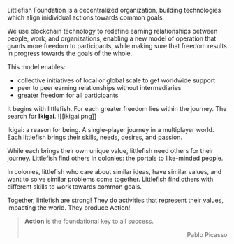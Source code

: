 Littlefish Foundation is a decentralized organization, building technologies which align inidividual actions towards common goals.

We use blockchain technology to redefine earning relationships between people, work, and organizations, enabling a new model of operation that grants more freedom to participants, while making sure that freedom results in progress towards the goals of the whole.

This model enables:
-   collective initiatives of local or global scale to get worldwide support
-   peer to peer earning relationships without intermediaries
-   greater freedom for all participants

It begins with littlefish. For each greater freedom lies within the journey. The search for **Ikigai**.
![[ikigai.png]]

Ikigai: a reason for being. A single-player journey in a multiplayer world. Each littlefish brings their skills, needs, desires, and passion. 

While each brings their own unique value, littlefish need others for their journey. Littlefish find others in colonies: the portals to like-minded people.

In colonies, littlefish who care about similar ideas, have similar values, and want to solve similar problems come together. Littlefish find others with different skills to work towards common goals. 

Together, littlefish are strong! They do activities that represent their values, impacting the world. They produce Action! 

> **Action** is the foundational key to all success. <div style="text-align: right"> Pablo Picasso</div>